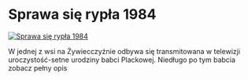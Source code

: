 Sprawa się rypła 1984 
=============
[![Sprawa się rypła 1984 ](http://vidos.pl/images/player.gif)](http://vidos.pl/sprawa-sie-rypla-1984)

 W jednej z wsi na Żywiecczyźnie odbywa się transmitowana w telewizji uroczystość-setne urodziny babci Plackowej. Niedługo po tym babcia zobacz pełny opis

